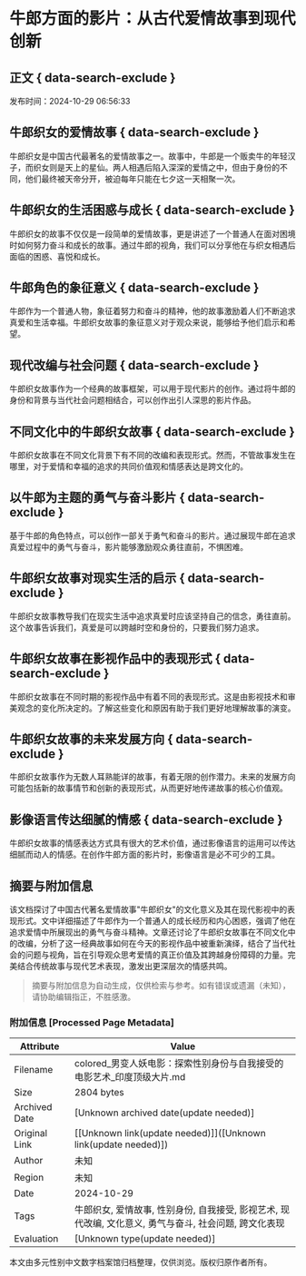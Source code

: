 # 牛郎方面的影片：从古代爱情故事到现代创新

## 正文 { data-search-exclude }


发布时间：2024-10-29 06:56:33

## 牛郎织女的爱情故事 { data-search-exclude }

牛郎织女是中国古代最著名的爱情故事之一。故事中，牛郎是一个贩卖牛的年轻汉子，而织女则是天上的星仙。两人相遇后陷入深深的爱情之中，但由于身份的不同，他们最终被天帝分开，被迫每年只能在七夕这一天相聚一次。

## 牛郎织女的生活困惑与成长 { data-search-exclude }

牛郎织女的故事不仅仅是一段简单的爱情故事，更是讲述了一个普通人在面对困境时如何努力奋斗和成长的故事。通过牛郎的视角，我们可以分享他在与织女相遇后面临的困惑、喜悦和成长。

## 牛郎角色的象征意义 { data-search-exclude }

牛郎作为一个普通人物，象征着努力和奋斗的精神，他的故事激励着人们不断追求真爱和生活幸福。牛郎织女故事的象征意义对于观众来说，能够给予他们启示和希望。

## 现代改编与社会问题 { data-search-exclude }

牛郎织女故事作为一个经典的故事框架，可以用于现代影片的创作。通过将牛郎的身份和背景与当代社会问题相结合，可以创作出引人深思的影片作品。

## 不同文化中的牛郎织女故事 { data-search-exclude }

牛郎织女故事在不同文化背景下有不同的改编和表现形式。然而，不管故事发生在哪里，对于爱情和幸福的追求的共同价值观和情感表达是跨文化的。

## 以牛郎为主题的勇气与奋斗影片 { data-search-exclude }

基于牛郎的角色特点，可以创作一部关于勇气和奋斗的影片。通过展现牛郎在追求真爱过程中的勇气与奋斗，影片能够激励观众勇往直前，不惧困难。

## 牛郎织女故事对现实生活的启示 { data-search-exclude }

牛郎织女故事教导我们在现实生活中追求真爱时应该坚持自己的信念，勇往直前。这个故事告诉我们，真爱是可以跨越时空和身份的，只要我们努力追求。

## 牛郎织女故事在影视作品中的表现形式 { data-search-exclude }

牛郎织女故事在不同时期的影视作品中有着不同的表现形式。这是由影视技术和审美观念的变化所决定的。了解这些变化和原因有助于我们更好地理解故事的演变。

## 牛郎织女故事的未来发展方向 { data-search-exclude }

牛郎织女故事作为无数人耳熟能详的故事，有着无限的创作潜力。未来的发展方向可能包括新的故事情节和创新的表现形式，从而更好地传递故事的核心价值观。

## 影像语言传达细腻的情感 { data-search-exclude }

牛郎织女故事的情感表达方式具有很大的艺术价值，通过影像语言的运用可以传达细腻而动人的情感。在创作牛郎方面的影片时，影像语言是必不可少的工具。
<!-- tcd_original_link https://colored.conglinhuwai.com/ -->


## 摘要与附加信息

<!-- tcd_abstract -->
该文档探讨了中国古代著名爱情故事"牛郎织女"的文化意义及其在现代影视中的表现形式。文中详细描述了牛郎作为一个普通人的成长经历和内心困惑，强调了他在追求爱情中所展现出的勇气与奋斗精神。文章还讨论了牛郎织女故事在不同文化中的改编，分析了这一经典故事如何在今天的影视作品中被重新演绎，结合了当代社会的问题与视角，旨在引导观众思考爱情的真正价值及其跨越身份障碍的力量。完美结合传统故事与现代艺术表现，激发出更深层次的情感共鸣。
<!-- tcd_abstract_end -->

> 摘要与附加信息为自动生成，仅供检索与参考。如有错误或遗漏（未知），请协助编辑指正，不胜感激。

### 附加信息 [Processed Page Metadata]

| Attribute       | Value                                  |
|-----------------|----------------------------------------|
| Filename        | colored_男变人妖电影：探索性别身份与自我接受的电影艺术_印度顶级大片.md                             |
| Size            | 2804 bytes                           |
| Archived Date   | [Unknown archived date(update needed)]                             |
| Original Link   | [[Unknown link(update needed)]]([Unknown link(update needed)])                       |
| Author          | 未知                               |
| Region          | 未知                               |
| Date            | 2024-10-29                                 |
| Tags            | 牛郎织女, 爱情故事, 性别身份, 自我接受, 影视艺术, 现代改编, 文化意义, 勇气与奋斗, 社会问题, 跨文化表现                                 |
| Evaluation            | [Unknown type(update needed)]                                 |
<!-- tcd_table_end -->

本文由多元性别中文数字档案馆归档整理，仅供浏览。版权归原作者所有。
